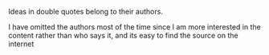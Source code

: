 ---
---


Ideas in double quotes belong to their authors. 

I have omitted the authors most of the time since I am more interested in the content rather than who says it, and its easy to find the source on the internet  
